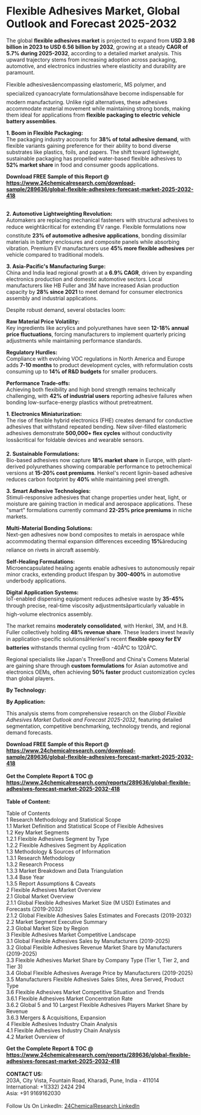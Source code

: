 <h1>Flexible Adhesives Market, Global Outlook and Forecast 2025-2032</h1><p>The global <strong>flexible adhesives market</strong> is projected to expand from <strong>USD 3.98 billion in 2023 to USD 6.56 billion by 2032</strong>, growing at a steady <strong>CAGR of 5.7% during 2025-2032</strong>, according to a detailed market analysis. This upward trajectory stems from increasing adoption across packaging, automotive, and electronics industries where elasticity and durability are paramount.</p><p>Flexible adhesivesâencompassing elastomeric, MS polymer, and specialized cyanoacrylate formulationsâhave become indispensable for modern manufacturing. Unlike rigid alternatives, these adhesives accommodate material movement while maintaining strong bonds, making them ideal for applications from <strong>flexible packaging to electric vehicle battery assemblies</strong>.</p><p><strong>1. Boom in Flexible Packaging:</strong><br>
The packaging industry accounts for <strong>38% of total adhesive demand</strong>, with flexible variants gaining preference for their ability to bond diverse substrates like plastics, foils, and papers. The shift toward lightweight, sustainable packaging has propelled water-based flexible adhesives to <strong>52% market share</strong> in food and consumer goods applications.</p><div><b>Download FREE Sample of this Report @ 
            <a href="https://www.24chemicalresearch.com/download-sample/289636/global-flexible-adhesives-forecast-market-2025-2032-418">
            https://www.24chemicalresearch.com/download-sample/289636/global-flexible-adhesives-forecast-market-2025-2032-418</a></b></div><br><p><strong>2. Automotive Lightweighting Revolution:</strong><br>
Automakers are replacing mechanical fasteners with structural adhesives to reduce weightâcritical for extending EV range. Flexible formulations now constitute <strong>23% of automotive adhesive applications</strong>, bonding dissimilar materials in battery enclosures and composite panels while absorbing vibration. Premium EV manufacturers use <strong>45% more flexible adhesives</strong> per vehicle compared to traditional models.</p><p><strong>3. Asia-Pacific's Manufacturing Surge:</strong><br>
China and India lead regional growth at a <strong>6.9% CAGR</strong>, driven by expanding electronics production and domestic automotive sectors. Local manufacturers like HB Fuller and 3M have increased Asian production capacity by <strong>28% since 2021</strong> to meet demand for consumer electronics assembly and industrial applications.</p><p>Despite robust demand, several obstacles loom:</p><p><strong>Raw Material Price Volatility:</strong><br>
	Key ingredients like acrylics and polyurethanes have seen <strong>12-18% annual price fluctuations</strong>, forcing manufacturers to implement quarterly pricing adjustments while maintaining performance standards.</p><p><strong>Regulatory Hurdles:</strong><br>
	Compliance with evolving VOC regulations in North America and Europe adds <strong>7-10 months</strong> to product development cycles, with reformulation costs consuming up to <strong>14% of R&amp;D budgets</strong> for smaller producers.</p><p><strong>Performance Trade-offs:</strong><br>
	Achieving both flexibility and high bond strength remains technically challenging, with <strong>42% of industrial users</strong> reporting adhesive failures when bonding low-surface-energy plastics without pretreatment.</p><p><strong>1. Electronics Miniaturization:</strong><br>
The rise of flexible hybrid electronics (FHE) creates demand for conductive adhesives that withstand repeated bending. New silver-filled elastomeric adhesives demonstrate <strong>500,000+ flex cycles</strong> without conductivity lossâcritical for foldable devices and wearable sensors.</p><p><strong>2. Sustainable Formulations:</strong><br>
Bio-based adhesives now capture <strong>18% market share</strong> in Europe, with plant-derived polyurethanes showing comparable performance to petrochemical versions at <strong>15-20% cost premiums</strong>. Henkel's recent lignin-based adhesive reduces carbon footprint by <strong>40%</strong> while maintaining peel strength.</p><p><strong>3. Smart Adhesive Technologies:</strong><br>
Stimuli-responsive adhesives that change properties under heat, light, or moisture are gaining traction in medical and aerospace applications. These "smart" formulations currently command <strong>22-25% price premiums</strong> in niche markets.</p><p><strong>Multi-Material Bonding Solutions:</strong><br>
	Next-gen adhesives now bond composites to metals in aerospace while accommodating thermal expansion differences exceeding <strong>15%</strong>âreducing reliance on rivets in aircraft assembly.</p><p><strong>Self-Healing Formulations:</strong><br>
	Microencapsulated healing agents enable adhesives to autonomously repair minor cracks, extending product lifespan by <strong>300-400%</strong> in automotive underbody applications.</p><p><strong>Digital Application Systems:</strong><br>
	IoT-enabled dispensing equipment reduces adhesive waste by <strong>35-45%</strong> through precise, real-time viscosity adjustmentsâparticularly valuable in high-volume electronics assembly.</p><p>The market remains <strong>moderately consolidated</strong>, with Henkel, 3M, and H.B. Fuller collectively holding <strong>48% revenue share</strong>. These leaders invest heavily in application-specific solutionsâHenkel's recent <strong>flexible epoxy for EV batteries</strong> withstands thermal cycling from -40Â°C to 120Â°C.</p><p>Regional specialists like Japan's ThreeBond and China's Comens Material are gaining share through <strong>custom formulations</strong> for Asian automotive and electronics OEMs, often achieving <strong>50% faster</strong> product customization cycles than global players.</p><p><strong>By Technology:</strong></p><p><strong>By Application:</strong></p><p>This analysis stems from comprehensive research on the <em>Global Flexible Adhesives Market Outlook and Forecast 2025-2032</em>, featuring detailed segmentation, competitive benchmarking, technology trends, and regional demand forecasts.</p><div><b>Download FREE Sample of this Report @ 
            <a href="https://www.24chemicalresearch.com/download-sample/289636/global-flexible-adhesives-forecast-market-2025-2032-418">
            https://www.24chemicalresearch.com/download-sample/289636/global-flexible-adhesives-forecast-market-2025-2032-418</a></b></div><br><div><b>Get the Complete Report & TOC @ 
            <a href="https://www.24chemicalresearch.com/reports/289636/global-flexible-adhesives-forecast-market-2025-2032-418">
            https://www.24chemicalresearch.com/reports/289636/global-flexible-adhesives-forecast-market-2025-2032-418</a></b></div><br>
            <b>Table of Content:</b><p>Table of Contents<br />
1 Research Methodology and Statistical Scope<br />
1.1 Market Definition and Statistical Scope of Flexible Adhesives<br />
1.2 Key Market Segments<br />
1.2.1 Flexible Adhesives Segment by Type<br />
1.2.2 Flexible Adhesives Segment by Application<br />
1.3 Methodology & Sources of Information<br />
1.3.1 Research Methodology<br />
1.3.2 Research Process<br />
1.3.3 Market Breakdown and Data Triangulation<br />
1.3.4 Base Year<br />
1.3.5 Report Assumptions & Caveats<br />
2 Flexible Adhesives Market Overview<br />
2.1 Global Market Overview<br />
2.1.1 Global Flexible Adhesives Market Size (M USD) Estimates and Forecasts (2019-2032)<br />
2.1.2 Global Flexible Adhesives Sales Estimates and Forecasts (2019-2032)<br />
2.2 Market Segment Executive Summary<br />
2.3 Global Market Size by Region<br />
3 Flexible Adhesives Market Competitive Landscape<br />
3.1 Global Flexible Adhesives Sales by Manufacturers (2019-2025)<br />
3.2 Global Flexible Adhesives Revenue Market Share by Manufacturers (2019-2025)<br />
3.3 Flexible Adhesives Market Share by Company Type (Tier 1, Tier 2, and Tier 3)<br />
3.4 Global Flexible Adhesives Average Price by Manufacturers (2019-2025)<br />
3.5 Manufacturers Flexible Adhesives Sales Sites, Area Served, Product Type<br />
3.6 Flexible Adhesives Market Competitive Situation and Trends<br />
3.6.1 Flexible Adhesives Market Concentration Rate<br />
3.6.2 Global 5 and 10 Largest Flexible Adhesives Players Market Share by Revenue<br />
3.6.3 Mergers & Acquisitions, Expansion<br />
4 Flexible Adhesives Industry Chain Analysis<br />
4.1 Flexible Adhesives Industry Chain Analysis<br />
4.2 Market Overview of</p><div><b>Get the Complete Report & TOC @ 
            <a href="https://www.24chemicalresearch.com/reports/289636/global-flexible-adhesives-forecast-market-2025-2032-418">
            https://www.24chemicalresearch.com/reports/289636/global-flexible-adhesives-forecast-market-2025-2032-418</a></b></div><br><b>CONTACT US:</b><br>
            203A, City Vista, Fountain Road, Kharadi, Pune, India - 411014<br>
            International: +1(332) 2424 294<br>
            Asia: +91 9169162030 <br><br>
            Follow Us On LinkedIn: <a href="https://www.linkedin.com/company/24chemicalresearch/">24ChemicalResearch LinkedIn</a>